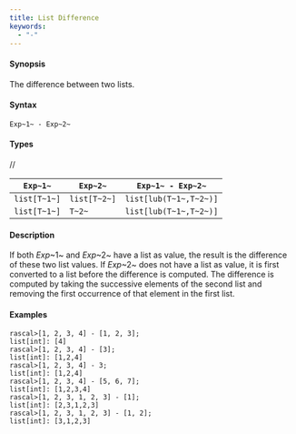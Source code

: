 ```yaml
---
title: List Difference
keywords:
  - "-"
---
```


#### Synopsis

The difference between two lists.

#### Syntax

`Exp~1~ - Exp~2~`

#### Types

//

| `Exp~1~`     |  `Exp~2~`     | `Exp~1~ - Exp~2~`        |
| --- | --- | --- |
| `list[T~1~]` |  `list[T~2~]` | `list[lub(T~1~,T~2~)]`   |
| `list[T~1~]` |  `T~2~`       | `list[lub(T~1~,T~2~)]`   |



#### Description

If both _Exp_~1~ and _Exp_~2~ have a list as value, the result is the difference of these two list values. 
If _Exp_~2~ does not have a list as value, it is first converted to a list before the difference is computed.
The difference is computed by taking the successive elements of the second list and
removing the first occurrence of that element in the first list. 

#### Examples


```rascal-shell 
rascal>[1, 2, 3, 4] - [1, 2, 3];
list[int]: [4]
rascal>[1, 2, 3, 4] - [3];
list[int]: [1,2,4]
rascal>[1, 2, 3, 4] - 3;
list[int]: [1,2,4]
rascal>[1, 2, 3, 4] - [5, 6, 7];
list[int]: [1,2,3,4]
rascal>[1, 2, 3, 1, 2, 3] - [1];
list[int]: [2,3,1,2,3]
rascal>[1, 2, 3, 1, 2, 3] - [1, 2];
list[int]: [3,1,2,3]
```


